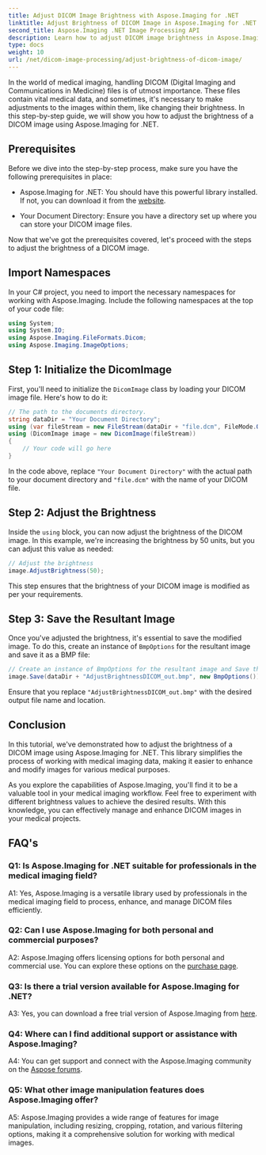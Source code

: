 ```yaml
---
title: Adjust DICOM Image Brightness with Aspose.Imaging for .NET
linktitle: Adjust Brightness of DICOM Image in Aspose.Imaging for .NET
second_title: Aspose.Imaging .NET Image Processing API
description: Learn how to adjust DICOM image brightness in Aspose.Imaging for .NET. Enhance medical images easily.
type: docs
weight: 10
url: /net/dicom-image-processing/adjust-brightness-of-dicom-image/
---
```

In the world of medical imaging, handling DICOM (Digital Imaging and Communications in Medicine) files is of utmost importance. These files contain vital medical data, and sometimes, it's necessary to make adjustments to the images within them, like changing their brightness. In this step-by-step guide, we will show you how to adjust the brightness of a DICOM image using Aspose.Imaging for .NET.

## Prerequisites

Before we dive into the step-by-step process, make sure you have the following prerequisites in place:

- Aspose.Imaging for .NET: You should have this powerful library installed. If not, you can download it from the [website](https://releases.aspose.com/imaging/net/).

- Your Document Directory: Ensure you have a directory set up where you can store your DICOM image files.

Now that we've got the prerequisites covered, let's proceed with the steps to adjust the brightness of a DICOM image.

## Import Namespaces

In your C# project, you need to import the necessary namespaces for working with Aspose.Imaging. Include the following namespaces at the top of your code file:

```csharp
using System;
using System.IO;
using Aspose.Imaging.FileFormats.Dicom;
using Aspose.Imaging.ImageOptions;
```

## Step 1: Initialize the DicomImage

First, you'll need to initialize the `DicomImage` class by loading your DICOM image file. Here's how to do it:

```csharp
// The path to the documents directory.
string dataDir = "Your Document Directory";
using (var fileStream = new FileStream(dataDir + "file.dcm", FileMode.Open, FileAccess.Read))
using (DicomImage image = new DicomImage(fileStream))
{
    // Your code will go here
}
```

In the code above, replace `"Your Document Directory"` with the actual path to your document directory and `"file.dcm"` with the name of your DICOM file.

## Step 2: Adjust the Brightness

Inside the `using` block, you can now adjust the brightness of the DICOM image. In this example, we're increasing the brightness by 50 units, but you can adjust this value as needed:

```csharp
// Adjust the brightness
image.AdjustBrightness(50);
```

This step ensures that the brightness of your DICOM image is modified as per your requirements.

## Step 3: Save the Resultant Image

Once you've adjusted the brightness, it's essential to save the modified image. To do this, create an instance of `BmpOptions` for the resultant image and save it as a BMP file:

```csharp
// Create an instance of BmpOptions for the resultant image and Save the resultant image
image.Save(dataDir + "AdjustBrightnessDICOM_out.bmp", new BmpOptions());
```

Ensure that you replace `"AdjustBrightnessDICOM_out.bmp"` with the desired output file name and location.

## Conclusion

In this tutorial, we've demonstrated how to adjust the brightness of a DICOM image using Aspose.Imaging for .NET. This library simplifies the process of working with medical imaging data, making it easier to enhance and modify images for various medical purposes.

As you explore the capabilities of Aspose.Imaging, you'll find it to be a valuable tool in your medical imaging workflow. Feel free to experiment with different brightness values to achieve the desired results. With this knowledge, you can effectively manage and enhance DICOM images in your medical projects.

## FAQ's

### Q1: Is Aspose.Imaging for .NET suitable for professionals in the medical imaging field?

A1: Yes, Aspose.Imaging is a versatile library used by professionals in the medical imaging field to process, enhance, and manage DICOM files efficiently.

### Q2: Can I use Aspose.Imaging for both personal and commercial purposes?

A2: Aspose.Imaging offers licensing options for both personal and commercial use. You can explore these options on the [purchase page](https://purchase.aspose.com/buy).

### Q3: Is there a trial version available for Aspose.Imaging for .NET?

A3: Yes, you can download a free trial version of Aspose.Imaging from [here](https://releases.aspose.com/).

### Q4: Where can I find additional support or assistance with Aspose.Imaging?

A4: You can get support and connect with the Aspose.Imaging community on the [Aspose forums](https://forum.aspose.com/).

### Q5: What other image manipulation features does Aspose.Imaging offer?

A5: Aspose.Imaging provides a wide range of features for image manipulation, including resizing, cropping, rotation, and various filtering options, making it a comprehensive solution for working with medical images.
